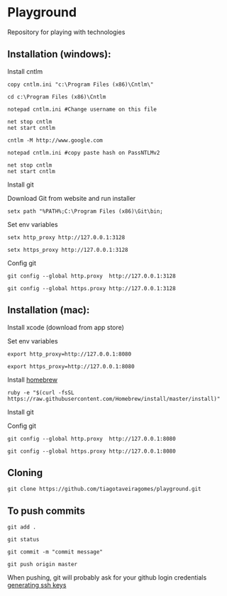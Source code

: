 # Playground

Repository for playing with technologies

## Installation (windows):

Install cntlm

	copy cntlm.ini "c:\Program Files (x86)\Cntlm\"

	cd c:\Program Files (x86)\Cntlm

	notepad cntlm.ini #Change username on this file

	net stop cntlm
	net start cntlm

	cntlm -M http://www.google.com

	notepad cntlm.ini #copy paste hash on PassNTLMv2

	net stop cntlm
	net start cntlm

Install git

Download Git from website and run installer

	setx path "%PATH%;C:\Program Files (x86)\Git\bin;

Set env variables


    setx http_proxy http://127.0.0.1:3128

    setx https_proxy http://127.0.0.1:3128

Config git

    git config --global http.proxy  http://127.0.0.1:3128

    git config --global https.proxy http://127.0.0.1:3128

## Installation (mac):

Install xcode (download from app store)

Set env variables

    export http_proxy=http://127.0.0.1:8080

    export https_proxy=http://127.0.0.1:8080

Install [homebrew](http://brew.sh/)

    ruby -e "$(curl -fsSL https://raw.githubusercontent.com/Homebrew/install/master/install)"

Install git

Config git

    git config --global http.proxy  http://127.0.0.1:8080

    git config --global https.proxy http://127.0.0.1:8080


## Cloning

    git clone https://github.com/tiagotaveiragomes/playground.git


## To push commits

    git add .

    git status

    git commit -m "commit message"

    git push origin master

When pushing, git will probably ask for your github login credentials
[generating ssh keys](https://help.github.com/articles/generating-ssh-keys/)

